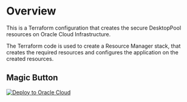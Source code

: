 # Overview

This is a Terraform configuration that creates the secure DesktopPool resources on Oracle Cloud Infrastructure.

The Terraform code is used to create a Resource Manager stack, that creates the required resources and configures the application on the created resources.

## Magic Button 
[![Deploy to Oracle Cloud](https://oci-resourcemanager-plugin.plugins.oci.oraclecloud.com/latest/deploy-to-oracle-cloud.svg)](https://cloud.oracle.com/resourcemanager/stacks/create?zipUrl=https://github.com/oracle/terraform-provider-oci/raw/master/examples/zips/desktops.zip)